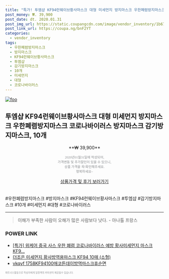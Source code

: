 ```yaml
--- 
title: "특가! 투엠샵 KF94런웨이브황사마스크 대형 미세먼지 방지마스크 우한폐렴방지마스크 코로나..." 
post_money: ₩. 39,900 
post_date: dt. 2020.01.31 
post_img_url: https://static.coupangcdn.com/image/vendor_inventory/1b67/bb09b9643d22923827dc6de32dc5e53710b8d80bfe9d34720afb7adf9c79.PNG 
post_link_url: https://coupa.ng/bnF2YT 
categories: 
  - vendor_inventory 
tags: 
  - 우한폐렴방지마스크 
  - 방지마스크 
  - KF94런웨이브황사마스크 
  - 투엠샵 
  - 감기방지마스크 
  - 10개 
  - 미세먼지 
  - 대형 
  - 코로나바이러스 
--- 
```

[![foo](https://static.coupangcdn.com/image/vendor_inventory/1b67/bb09b9643d22923827dc6de32dc5e53710b8d80bfe9d34720afb7adf9c79.PNG)](https://coupa.ng/bnF2YT) 

## 투엠샵 KF94런웨이브황사마스크 대형 미세먼지 방지마스크 우한폐렴방지마스크 코로나바이러스 방지마스크 감기방지마스크, 10개 
<p style="text-align: center;">**₩ 39,900**</p> 
<p style="text-align: center;"><span style="color: #898c8f; font-family: Georgia,Times,serif; font-size: 0.75em;">2020년01월31일에 작성되어, <br>가격변동 및 추가할인이 있을 수 있으니,<br> 상품 가격을 꼭!확인해주세요.<br>행복하세요~</span> 
</p>	 
<div markdown="0" style="text-align: center;"><a href="https://coupa.ng/bnF2YT" class="btn btn--success">상품가격 및 후기 보러가기</a></div> 
<br><br> 
  #우한폐렴방지마스크 #방지마스크 #KF94런웨이브황사마스크 #투엠샵 #감기방지마스크 #10개 #미세먼지 #대형 #코로나바이러스 
<hr> 

> 이해가 부족한 사람이 오해가 많은 사람보다 낫다. - 아나톨 프랑스 


### POWER LINK

* <a href="https://blog.naver.com/santokki14/221788452188" target="_blank">[특가] 위케어 중국 사스 우한 폐렴 코로나바이러스 예방 황사미세먼지 마스크 KF9...</a>
* <a href="https://blog.naver.com/fasyy4321/221789233797" target="_blank">더조은 미세먼지 황사방역용마스크 KF94 10매 (소형)</a>
* <a href="https://blog.naver.com/fasyy4321/221790796426" target="_blank">vkqyf 1758KF94100매코튼데이방역마스크휴순면</a>

<span style="color: #898c8f; font-family: Georgia,Times,serif; font-size: 0.55em;">파트너스활동으로 작성자에게 일정액의 커미션이 제공될수 있습니다.</span> 
